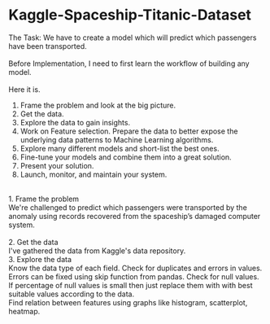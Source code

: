 # Kaggle-Spaceship-Titanic-Dataset

The Task: We have to create a model which will predict which passengers have been transported.<br>
<br>
Before Implementation, I need to first learn the workflow of building any model.<br>
<br>
Here it is.<br>
1. Frame the problem and look at the big picture.<br>
2. Get the data.<br>
3. Explore the data to gain insights.<br>
4. Work on Feature selection. Prepare the data to better expose the underlying data patterns to Machine Learning algorithms.<br>
5. Explore many different models and short-list the best ones.<br>
6. Fine-tune your models and combine them into a great solution.<br>
7. Present your solution.<br>
8. Launch, monitor, and maintain your system.<br>
<br>
1. Frame the problem<br>
We're challenged to predict which passengers were transported by the anomaly using records recovered from the spaceship’s damaged computer system.<br>
<br>
2. Get the data<br>
I've gathered the data from Kaggle's data repository.<br>
3. Explore the data<br>
Know the data type of each field. Check for duplicates and errors in values. Errors can be fixed using skip function from pandas. Check for null values. If percentage of null values is small then just replace them with with best suitable values according to the data.<br>
Find relation between features using graphs like histogram, scatterplot, heatmap.

